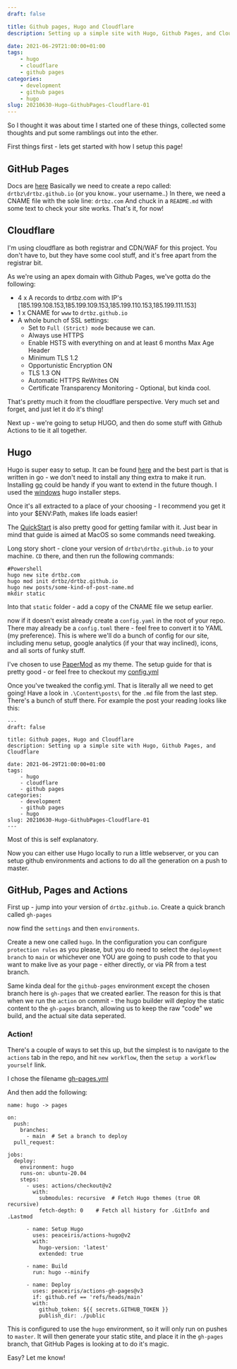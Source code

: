 ```yaml
---
draft: false

title: Github pages, Hugo and Cloudflare
description: Setting up a simple site with Hugo, Github Pages, and Cloudflare

date: 2021-06-29T21:00:00+01:00
tags: 
    - hugo
    - cloudflare
    - github pages
categories:
    - development
    - github pages
    - hugo
slug: 20210630-Hugo-GithubPages-Cloudflare-01
---
```

So I thought it was about time I started one of these things, collected some thoughts and put some ramblings out into the ether.

First things first - lets get started with how I setup this page!

## GitHub Pages
Docs are [here](https://pages.github.com/)
Basically we need to create a repo called: `drtbz\drtbz.github.io` (or you know.. your username..)
In there, we need a CNAME file with the sole line: `drtbz.com`
And chuck in a `README.md` with some text to check your site works.
That's it, for now!

## Cloudflare
I'm using cloudflare as both registrar and CDN/WAF for this project. You don't have to, but they have some cool stuff, and it's free apart from the registrar bit.

As we're using an apex domain with Github Pages, we've gotta do the following:
 - 4 x A records to drtbz.com with IP's [185.199.108.153,185.199.109.153,185.199.110.153,185.199.111.153]
 - 1 x CNAME for `www` to `drtbz.github.io`
 - A whole bunch of SSL settings:
    - Set to `Full (Strict) mode` because we can.
    - Always use HTTPS
    - Enable HSTS with everything on and at least 6 months Max Age Header
    - Minimum TLS 1.2
    - Opportunistic Encryption ON
    - TLS 1.3 ON
    - Automatic HTTPS ReWrites ON
    - Certificate Transparency Monitoring - Optional, but kinda cool.

That's pretty much it from the cloudflare perspective. Very much set and forget, and just let it do it's thing!

Next up - we're going to setup HUGO, and then do some stuff with Github Actions to tie it all together.

## Hugo
Hugo is super easy to setup. It can be found [here](https://gohugo.io/getting-started/installing/) and the best part is that is written in go - we don't need to install any thing extra to make it run. Installing [go](https://golang.org/doc/install) could be handy if you want to extend in the future though. I used the [windows](https://gohugo.io/getting-started/installing/#windows) hugo installer steps.

Once it's all extracted to a place of your choosing - I recommend you get it into your $ENV:Path, makes life loads easier!

The [QuickStart](https://gohugo.io/getting-started/quick-start/) is also pretty good for getting familar with it. Just bear in mind that guide is aimed at MacOS so some commands need tweaking.

Long story short - clone your version of `drtbz\drtbz.github.io` to your machine. `CD` there, and then run the following commands:

```
#Powershell
hugo new site drtbz.com
hugo mod init drtbz/drtbz.github.io
hugo new posts/some-kind-of-post-name.md
mkdir static
```
Into that `static` folder - add a copy of the CNAME file we setup earlier.

now if it doesn't exist already create a `config.yaml` in the root of your repo. There may already be a `config.toml` there - feel free to convert it to YAML (my preference). This is where we'll do a bunch of config for our site, including menu setup, google analytics (if your that way inclined), icons, and all sorts of funky stuff.


I've chosen to use [PaperMod](https://github.com/adityatelange/hugo-PaperMod) as my theme. The setup guide for that is pretty good - or feel free to checkout my [config.yml](https://github.com/drtbz/drtbz.github.io/blob/main/config.yaml)

Once you've tweaked the config.yml. That is literally all we need to get going! Have a look in `.\Content\posts\` for the `.md` file from the last step. There's a bunch of stuff there. For example the post your reading looks like this:
```
---
draft: false

title: Github pages, Hugo and Cloudflare
description: Setting up a simple site with Hugo, Github Pages, and Cloudflare

date: 2021-06-29T21:00:00+01:00
tags: 
    - hugo
    - cloudflare
    - github pages
categories:
    - development
    - github pages
    - hugo
slug: 20210630-Hugo-GithubPages-Cloudflare-01
---
```
Most of this is self explanatory.

Now you can either use Hugo locally to run a little webserver, or you can setup github environments and actions to do all the generation on a push to master.

## GitHub, Pages and Actions
First up - jump into your version of `drtbz.github.io`. Create a quick branch called `gh-pages`

now find the `settings` and then `environments`. 

Create a new one called `hugo`. In the configuration you can configure `protection rules` as you please, but you do need to select the `deployment branch` to `main` or whichever one YOU are going to push code to that you want to make live as your page - either directly, or via PR from a test branch.

Same kinda deal for the `github-pages` environment except the chosen branch here is `gh-pages` that we created earlier. The reason for this is that when we run the `action` on commit - the hugo builder will deploy the static content to the `gh-pages` branch, allowing us to keep the raw "code" we build, and the actual site data seperated.

### Action!
There's a couple of ways to set this up, but the simplest is to navigate to the `actions` tab in the repo, and hit `new workflow`, then the `setup a workflow yourself` link.

I chose the filename [gh-pages.yml](https://github.com/drtbz/drtbz.github.io/blob/main/.github/workflows/gh-pages.yml)

And then add the following:
```
name: hugo -> pages

on:
  push:
    branches:
      - main  # Set a branch to deploy
  pull_request:

jobs:
  deploy:
    environment: hugo
    runs-on: ubuntu-20.04
    steps:
      - uses: actions/checkout@v2
        with:
          submodules: recursive  # Fetch Hugo themes (true OR recursive)
          fetch-depth: 0    # Fetch all history for .GitInfo and .Lastmod

      - name: Setup Hugo
        uses: peaceiris/actions-hugo@v2
        with:
          hugo-version: 'latest'
          extended: true

      - name: Build
        run: hugo --minify

      - name: Deploy
        uses: peaceiris/actions-gh-pages@v3
        if: github.ref == 'refs/heads/main'
        with:
          github_token: ${{ secrets.GITHUB_TOKEN }}
          publish_dir: ./public
```
This is configured to use the `hugo` environment, so it will only run on pushes to `master`. It will then generate your static stite, and place it in the `gh-pages` branch, that GitHub Pages is looking at to do it's magic.

Easy? Let me know!






